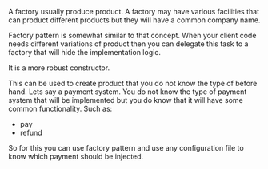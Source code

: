 A factory usually produce product. A factory may have various facilities that can product different products but they will have a common company name.

Factory pattern is somewhat similar to that concept. When your client code needs different variations of product then you can delegate this task to a factory that will hide the implementation logic.

It is a more robust constructor.

This can be used to create product that you do not know the type of before hand. Lets say a payment system. You do not know the type of payment system that will be implemented but you do know that it will have some common functionality. Such as:
* pay
* refund

So for this you can use factory pattern and use any configuration file to know which payment should be injected.